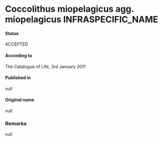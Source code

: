 Coccolithus miopelagicus agg. miopelagicus INFRASPECIFIC_NAME
=======

#### Status
ACCEPTED

#### According to
The Catalogue of Life, 3rd January 2011

#### Published in
null

#### Original name
null

### Remarks
null